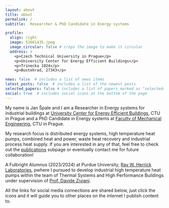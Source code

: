 ```yaml
---
layout: about
title: about
permalink: /
subtitle:  Researcher & PhD Candidate in Energy systems

profile:
  align: right
  image: 52661435.jpeg
  image_circular: false # crops the image to make it circular
  address: >
    <p>Czech Technical University in Prague</p>
    <p>University Center for Energy Efficient Buildings</p>
    <p>Trinecka 1024</p>
    <p>Bustehrad, 27343</p>

news: false  # includes a list of news items
latest_posts: false  # includes a list of the newest posts
selected_papers: false # includes a list of papers marked as "selected={true}"
social: true  # includes social icons at the bottom of the page
---
```

My name is Jan Špale and I am a Researcher in Energy systems for industrial buildings at [University Center for Energy Efficient Buildings](https://www.uceeb.cz/en/ing-jan-spale-en/), CTU in Prague and a PhD Candidate in Energy systems at [Faculty of Mechanical Engineering](https://www.fs.cvut.cz/en/home/), CTU in Prague.

My research focus is distributed energy systems, high temperature heat pumps, combined heat and power, waste heat recovery and industrial process heat supply. If you are interested in any of that, feel free to check out the [publications](https://janspale.github.io/publications/) subpage or eventually contact me for future collaboration!

A Fulbright Alumnus (2023/2024) at Purdue University, [Ray W. Herrick Laboratories](https://engineering.purdue.edu/Herrick), pwhere I pursued to develop industrial high temperature heat pumps within the team of Thermal Systems and High Performance Buildings under supervision of [Prof. Davide Ziviani](https://engineering.purdue.edu/ME/People/ptProfile?resource_id=164622).

All the links for social media connections are shared below, just click the icons and it will guide you to other places on the internet I publish content to.

